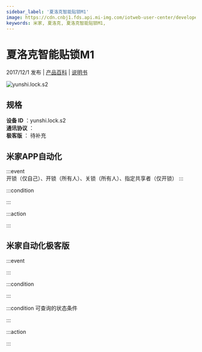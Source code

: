 ```yaml
---
sidebar_label: '夏洛克智能贴锁M1'
image: https://cdn.cnbj1.fds.api.mi-img.com/iotweb-user-center/developer_1679047512890XXCzUkC5.png?GalaxyAccessKeyId=AKVGLQWBOVIRQ3XLEW&Expires=9223372036854775807&Signature=7SXILhh1WUapoiUzzj9ZldKTCgI=
keywords: 米家, 夏洛克, 夏洛克智能贴锁M1, 
---
```

# 夏洛克智能贴锁M1

2017/12/1 发布 | [产品百科](https://home.mi.com/webapp/content/baike/product/index.html?model=yunshi.lock.s2/) | [说明书](https://home.mi.com/views/introduction.html?model=yunshi.lock.s2&region=cn)

![yunshi.lock.s2](https://cdn.cnbj1.fds.api.mi-img.com/iotweb-user-center/developer_1679047512890XXCzUkC5.png?GalaxyAccessKeyId=AKVGLQWBOVIRQ3XLEW&Expires=9223372036854775807&Signature=7SXILhh1WUapoiUzzj9ZldKTCgI=)

## 规格  
> 
**设备 ID** ：yunshi.lock.s2  
**通讯协议** ：  
**极客版**  ： 待补充 


## 米家APP自动化  

:::event  
开锁（仅自己）、开锁（所有人）、关锁（所有人）、指定共享者（仅开锁）
:::

:::condition  

:::

:::action   

:::

## 米家自动化极客版  

:::event  

:::

:::condition  

:::

:::condition 可查询的状态条件  

:::

:::action  

:::

        
